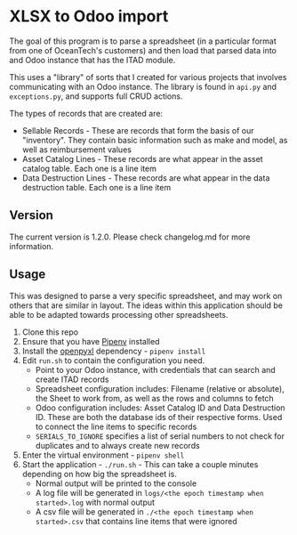 # XLSX to Odoo import

The goal of this program is to parse a spreadsheet (in a particular format from one of OceanTech's customers)
and then load that parsed data into and Odoo instance that has the ITAD module.

This uses a "library" of sorts that I created for various projects that involves communicating with an Odoo instance.
The library is found in `api.py` and `exceptions.py`, and supports full CRUD actions.

The types of records that are created are:

* Sellable Records - These are records that form the basis of our "inventory". They contain basic information such as make and model, as well as reimbursement values
* Asset Catalog Lines - These records are what appear in the asset catalog table. Each one is a line item
* Data Destruction Lines - These records are what appear in the data destruction table. Each one is a line item

## Version

The current version is 1.2.0. Please check changelog.md for more information.

## Usage

This was designed to parse a very specific spreadsheet, and may work on others that are similar in layout.
The ideas within this application should be able to be adapted towards processing other spreadsheets.

1. Clone this repo
1. Ensure that you have [Pipenv](https://github.com/pypa/pipenv) installed
1. Install the [openpyxl](https://bitbucket.org/openpyxl/openpyxl/src/default/) dependency - `pipenv install`
1. Edit `run.sh` to contain the configuration you need.
    * Point to your Odoo instance, with credentials that can search and create ITAD records
    * Spreadsheet configuration includes: Filename (relative or absolute), the Sheet to work from, as well as the rows and columns to fetch
    * Odoo configuration includes: Asset Catalog ID and Data Destruction ID. These are both the database ids of their respective forms. Used to connect the line items to specific records
    * `SERIALS_TO_IGNORE` specifies a list of serial numbers to not check for duplicates and to always create new records
6. Enter the virtual environment - `pipenv shell`
1. Start the application - `./run.sh` - This can take a couple minutes depending on how big the spreadsheet is.
    * Normal output will be printed to the console
    * A log file will be generated in `logs/<the epoch timestamp when started>.log` with normal output
    * A csv file will be generated in `./<the epoch timestamp when started>.csv` that contains line items that were ignored